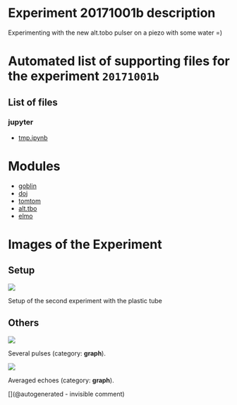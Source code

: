 # Experiment 20171001b description


Experimenting with the new alt.tobo pulser on a piezo with some water =)


# Automated list of supporting files for the __experiment `20171001b`__

## List of files

### jupyter

* [tmp.ipynb](/tmp.ipynb)





# Modules

* [goblin](/goblin/)
* [doj](/doj/)
* [tomtom](/retired/tomtom/)
* [alt.tbo](/retired/alt.tbo/)
* [elmo](/elmo/)




# Images of the Experiment

## Setup

![](/retired/alt.tbo/20171001a/20171001_135041.jpg)

Setup of the second experiment with the plastic tube

## Others

![](/retired/alt.tbo/20171001a/Pulses_details_Tube.jpg)

Several pulses (category: __graph__).

![](/retired/alt.tbo/20171001a/Pulses_average_Tube.jpg)

Averaged echoes (category: __graph__).










[](@autogenerated - invisible comment)